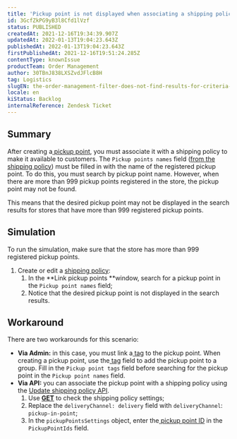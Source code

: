 ```yaml
---
title: 'Pickup point is not displayed when associating a shipping policy'
id: 3GcfZkPG9yB3l8Cfd1lVzf
status: PUBLISHED
createdAt: 2021-12-16T19:34:39.907Z
updatedAt: 2022-01-13T19:04:23.643Z
publishedAt: 2022-01-13T19:04:23.643Z
firstPublishedAt: 2021-12-16T19:51:24.285Z
contentType: knownIssue
productTeam: Order Management
author: 30TBnJ838LXSZvdJFlcB8H
tag: Logistics
slugEN: the-order-management-filter-does-not-find-results-for-criteria-that-have
locale: en
kiStatus: Backlog
internalReference: Zendesk Ticket
---
```


## Summary

After creating a[ pickup point](https://help.vtex.com/en/tutorial/adding-pickup-points--2R5ClQiwe4KoSQgsuiOw4E), you must associate it with a shipping policy to make it available to customers. The `Pickup points names` field ([from the shipping policy](https://help.vtex.com/en/tutorial/shipping-policy--tutorials_140)) must be filled in with the name of the registered pickup point. To do this, you must search by pickup point name. However, when there are more than 999 pickup points registered in the store, the pickup point may not be found.

This means that the desired pickup point may not be displayed in the search results for stores that have more than 999 registered pickup points.


## Simulation

To run the simulation, make sure that the store has more than 999 registered pickup points.

1. Create or edit a [shipping policy](https://help.vtex.com/en/tutorial/politica-de-envio--tutorials_140#cadastrar-uma-politica-de-envio):
    1. In the **Link pickup points **window, search for a pickup point in the `Pickup point names` field;
    2. Notice that the desired pickup point is not displayed in the search results.

## Workaround

There are two workarounds for this scenario:

* **Via Admin:** in this case, you must link a[ tag](https://help.vtex.com/en/tutorial/adding-pickup-points--2R5ClQiwe4KoSQgsuiOw4E#2-link-a-pickup-point-to-a-shipping-policy) to the pickup point. When creating a pickup point, use the[ tag](https://help.vtex.com/en/tutorial/adding-pickup-points--2R5ClQiwe4KoSQgsuiOw4E#2-link-a-pickup-point-to-a-shipping-policy) field to add the pickup point to a group. Fill in the `Pickup point tags` field before searching for the pickup point in the `Pickup point names` field.
* **Via API:** you can associate the pickup point with a shipping policy using the [Update shipping policy API](https://developers.vtex.com/vtex-rest-api/reference/shipping-policies#put_logistics-pvt-shipping-policies-id).
    1. Use **[GET](https://developers.vtex.com/vtex-rest-api/reference/shipping-policies#get_logistics-pvt-shipping-policies-id)** to check the shipping policy settings;
    2. Replace the `deliveryChannel: delivery` field with `deliveryChannel`: `pickup-in-point`;
    3. In the `pickupPointsSettings` object, enter the[ pickup point ID](https://developers.vtex.com/vtex-rest-api/reference/pickup-points-1) in the `PickupPointIds` field.


